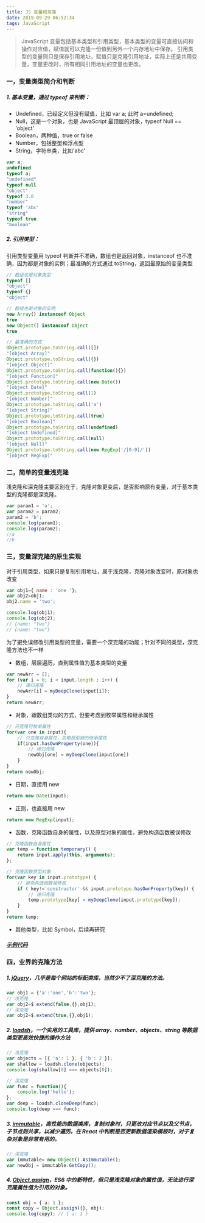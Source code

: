 ```yaml
---
title: JS 变量和克隆
date: 2019-09-29 06:52:34
tags: JavaScript
---
```


> JavaScript 变量包括基本类型和引用类型，基本类型的变量可直接访问和操作对应值，赋值就可以克隆一份值到另外一个内存地址中保存。
> 引用类型的变量则只是保存引用地址，赋值只是克隆引用地址，实际上还是共用变量，变量更改时，所有相同引用地址的变量也更改。

<!-- more -->

### 一，变量类型简介和判断
##### 1. 基本变量，通过 typeof 来判断：
- Undefined，已经定义但没有赋值，比如 var a; 此时 a=undefined;
- Null，这是一个对象，也是 JavaScript 最顶层的对象，typeof Null == 'object'
- Boolean，两种值，true or false
- Number，包括整型和浮点型
- String，字符串类，比如'abc'

```javascript
var a;
undefined
typeof a;
"undefined"
typeof null
"object"
typeof 3.0
"number"
typeof 'abc'
"string"
typeof true
"boolean"
```


##### 2. 引用类型：
引用类型变量用 typeof 判断并不准确，数组也是返回对象，instanceof 也不准确，因为都是对象的实例；最准确的方式通过 toString，返回最原始的变量类型
```javascript
// 数组也是对象类型
typeof []
"object"
typeof {}
"object"

// 数组也是对象的实例
new Array() instanceof Object
true
new Object() instanceof Object
true

// 最准确的方式
Object.prototype.toString.call([])
"[object Array]"
Object.prototype.toString.call({})
"[object Object]"
Object.prototype.toString.call(function(){})
"[object Function]"
Object.prototype.toString.call(new Date())
"[object Date]"
Object.prototype.toString.call(1)
"[object Number]"
Object.prototype.toString.call('a')
"[object String]"
Object.prototype.toString.call(true)
"[object Boolean]"
Object.prototype.toString.call(undefined)
"[object Undefined]"
Object.prototype.toString.call(null)
"[object Null]"
Object.prototype.toString.call(new RegExp('/[0-9]/'))
"[object RegExp]"
```


### 二，简单的变量浅克隆
浅克隆和深克隆主要区别在于，克隆对象更变后，是否影响原有变量，对于基本类型的克隆都是深克隆。
```javascript
var param1 = 'a';
var param2 = param2;
param2 = 'b';
console.log(param1);
console.log(param2);
//a
//b
```
### 三，变量深克隆的原生实现
对于引用类型，如果只是复制引用地址，属于浅克隆，克隆对象改变时，原对象也改变
```javascript
var obj1={ name : 'one '};
var obj2=obj1;
obj2.name = 'two';

console.log(obj1);
console.log(obj2);
// {name: "two"}
// {name: "two"}

```

为了避免误修改引用类型的变量，需要一个深克隆的功能；针对不同的类型，深克隆方法也不一样
- 数组，层层遍历，直到属性值为基本类型的变量

```javascript
var newArr = [];
for (var i = 0; i < input.length ; i++) {
	// 递归克隆
	newArr[i] = myDeepClone(input[i]);
}
return newArr;

```

- 对象，跟数组类似的方式，但要考虑到枚举属性和继承属性

```javascript
// 只克隆可枚举属性
for(var one in input){
	// 只克隆自身属性，忽略原型链的继承属性
	if(input.hasOwnProperty(one)){
		// 递归克隆
		newObj[one] = myDeepClone(input[one])
	}
}
return newObj;

```

- 日期，直接用 new

```javascript
return new Date(input);

```

- 正则，也直接用 new

```javascript
return new RegExp(input);

```

- 函数，克隆函数自身的属性，以及原型对象的属性，避免构造函数被误修改

```javascript
// 克隆函数自身属性
var temp = function temporary() {
	return input.apply(this, arguments); 
};          

// 克隆函数原型对象
for(var key in input.prototype) {
	// 避免构造函数被修改
	if ( key!='constructor' && input.prototype.hasOwnProperty(key)) {
		// 递归克隆
		temp.prototype[key] = myDeepClone(input.prototype[key]);
	}
}
return temp;

```

- 其他类型，比如 Symbol，后续再研究 


##### [示例代码](/example/js/deep-clone-func.html)

### 四，业界的克隆方法
##### 1. [jQuery](https://api.jquery.com/jquery.extend/)，几乎是每个网站的标配类库，当然少不了深克隆的方法。

```javascript
var obj1 = {'a':'one','b':'two'};
// 浅克隆
var obj2=$.extend(false,{},obj1);
// 深克隆
var obj2=$.extend(true,{},obj1);
```

##### 2. [loadsh](https://lodash.com/docs/4.17.15#cloneDeep)，一个实用的工具库，提供 array、number、objects、string 等数据类型更高效快捷的操作方法

```javascript
// 浅克隆
var objects = [{ 'a': 1 }, { 'b': 2 }];
var shallow = loadsh.clone(objects);
console.log(shallow[0] === objects[0]);

// 深克隆
var func = function(){
	console.log('hello');
};
var deep = loadsh.cloneDeep(func);
console.log(deep === func);
```

##### 3. [immutable](https://github.com/immutable-js/immutable-js)，高性能的数据类库，复制对象时，只更改对应节点以及父节点，子节点则共享，以减少遍历。在 React 中判断是否更新数据渲染模板时，对于复杂对象是非常有用的。
```javascript
// 深克隆
var immutable= new Object().AsImmutable();
var newObj = immutable.GetCopy();
```

##### 4. [Object.assign](https://developer.mozilla.org/zh-CN/docs/Web/JavaScript/Reference/Global_Objects/Object/assign)，ES6 中的新特性，但只是浅克隆对象的属性值，无法进行深克隆属性值为引用的对象。
```javascript
const obj = { a: 1 };
const copy = Object.assign({}, obj);
console.log(copy); // { a: 1 }
```